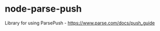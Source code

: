 node-parse-push
===============

Library for using ParsePush - https://www.parse.com/docs/push_guide
